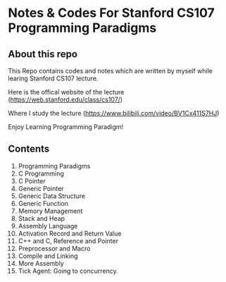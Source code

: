 # Notes & Codes For Stanford CS107 Programming Paradigms

## About this repo

​This Repo contains codes and notes which are written by myself while learing Stanford CS107 lecture.

​Here is the offical website of the lecture (https://web.stanford.edu/class/cs107/)

​Where I study the lecture (https://www.bilibili.com/video/BV1Cx411S7HJ)

​Enjoy Learning Programming Paradigm!

## Contents
1. Programming Paradigms
2. C Programming
3. C Pointer
4. Generic Pointer
5. Generic Data Structure
6. Generic Function
7. Memory Management
8. Stack and Heap
9. Assembly Language
10. Activation Record and Return Value
11. C++ and C, Reference and Pointer
12. Preprocessor and Macro
13. Compile and Linking
14. More Assembly
15. Tick Agent: Going to concurrency.
